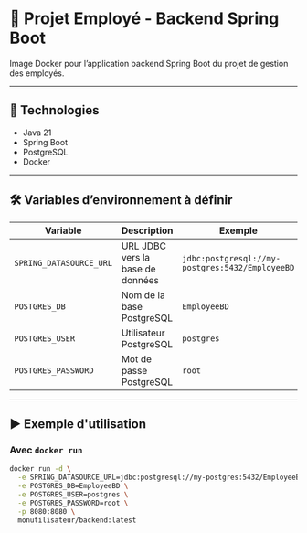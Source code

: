# 🚀 Projet Employé - Backend Spring Boot

Image Docker pour l’application backend Spring Boot du projet de gestion des employés.

---

## 🧪 Technologies
- Java 21
- Spring Boot
- PostgreSQL
- Docker

---

## 🛠️ Variables d’environnement à définir

| Variable                | Description                        | Exemple                                       |
|------------------------|------------------------------------|-----------------------------------------------|
| `SPRING_DATASOURCE_URL`| URL JDBC vers la base de données   | `jdbc:postgresql://my-postgres:5432/EmployeeBD` |
| `POSTGRES_DB`          | Nom de la base PostgreSQL          | `EmployeeBD`                                  |
| `POSTGRES_USER`        | Utilisateur PostgreSQL             | `postgres`                                    |
| `POSTGRES_PASSWORD`    | Mot de passe PostgreSQL            | `root`                                        |

---

## ▶️ Exemple d'utilisation

### Avec `docker run`

```bash
docker run -d \
  -e SPRING_DATASOURCE_URL=jdbc:postgresql://my-postgres:5432/EmployeeBD \
  -e POSTGRES_DB=EmployeeBD \
  -e POSTGRES_USER=postgres \
  -e POSTGRES_PASSWORD=root \
  -p 8080:8080 \
  monutilisateur/backend:latest
